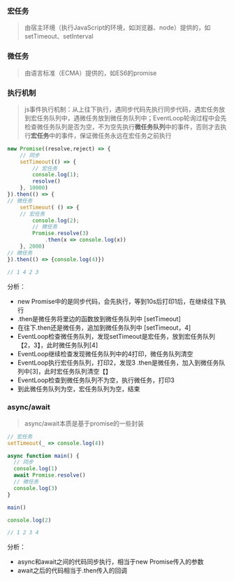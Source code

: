 ### 宏任务

> 由宿主环境（执行JavaScript的环境，如浏览器、node）提供的，如setTimeout、setInterval

### 微任务

> 由语言标准（ECMA）提供的，如ES6的promise

### 执行机制

> js事件执行机制：从上往下执行，遇同步代码先执行同步代码，遇宏任务放到宏任务队列中，遇微任务放到微任务队列中；EventLoop轮询过程中会先检查微任务队列是否为空，不为空先执行**微任务队列**中的事件，否则才去执行**宏任务**中的事件，保证微任务永远在宏任务之前执行

```js
new Promise((resolve,reject) => {
    // 同步
    setTimeout(() => {
        // 宏任务
        console.log(1);
        resolve()
    }, 10000)
}).then(() => {
// 微任务
    setTimeout( () => {
    // 宏任务
        console.log(2);
        // 微任务
        Promise.resolve(3)
            .then(x => console.log(x))
    }, 2000)
// 微任务
}).then(() => {console.log(4)})

// 1 4 2 3
```

分析：

* new Promise中的是同步代码，会先执行，等到10s后打印1后，在继续往下执行
* .then是微任务将里边的函数放到微任务队列中  \[setTimeout\]
* 在往下.then还是微任务，追加到微任务队列中 \[setTimeout，4\]
* EventLoop检查微任务队列，发现setTimeout是宏任务，放到宏任务队列【2，3】，此时微任务队列\[4\]
* EventLoop继续检查发现微任务队列中的4打印，微任务队列清空
* EventLoop执行宏任务队列，打印2，发现3 .then是微任务，加入到微任务队列中\[3\]，此时宏任务队列清空【】
* EventLoop检查到微任务队列不为空，执行微任务，打印3
* 到此微任务队列为空，宏任务队列为空，结束

### async/await

> async/await本质是基于promise的一些封装

```js
// 宏任务
setTimeout(_ => console.log(4))

async function main() {
  // 同步
  console.log(1)
  await Promise.resolve()
  // 微任务
  console.log(3)
}

main()

console.log(2)

// 1 2 3 4
```

分析：

* async和await之间的代码同步执行，相当于new Promise传入的参数
* await之后的代码相当于.then传入的回调



